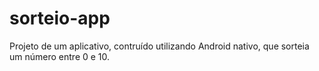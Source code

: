 # sorteio-app
Projeto de um aplicativo, contruído utilizando Android nativo, que sorteia um número entre 0 e 10.
